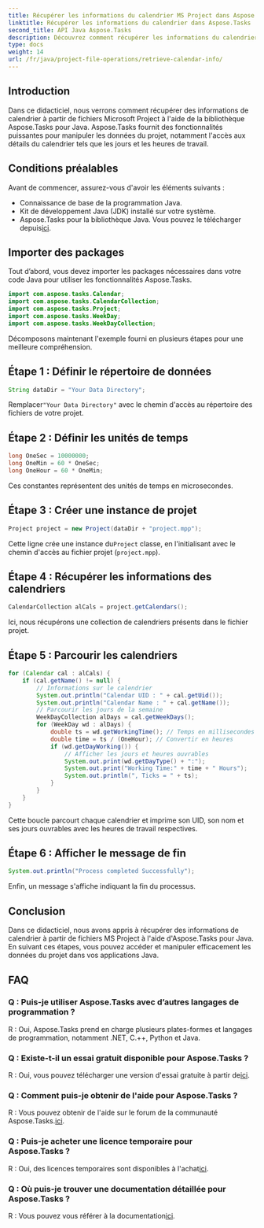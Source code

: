 ```yaml
---
title: Récupérer les informations du calendrier MS Project dans Aspose.Tasks
linktitle: Récupérer les informations du calendrier dans Aspose.Tasks
second_title: API Java Aspose.Tasks
description: Découvrez comment récupérer les informations du calendrier MS Project à l'aide d'Aspose.Tasks pour Java. Guide étape par étape pour accéder aux détails du calendrier par programmation.
type: docs
weight: 14
url: /fr/java/project-file-operations/retrieve-calendar-info/
---
```

## Introduction
Dans ce didacticiel, nous verrons comment récupérer des informations de calendrier à partir de fichiers Microsoft Project à l'aide de la bibliothèque Aspose.Tasks pour Java. Aspose.Tasks fournit des fonctionnalités puissantes pour manipuler les données du projet, notamment l'accès aux détails du calendrier tels que les jours et les heures de travail.
## Conditions préalables
Avant de commencer, assurez-vous d'avoir les éléments suivants :
- Connaissance de base de la programmation Java.
- Kit de développement Java (JDK) installé sur votre système.
-  Aspose.Tasks pour la bibliothèque Java. Vous pouvez le télécharger depuis[ici](https://releases.aspose.com/tasks/java/).
## Importer des packages
Tout d’abord, vous devez importer les packages nécessaires dans votre code Java pour utiliser les fonctionnalités Aspose.Tasks.
```java
import com.aspose.tasks.Calendar;
import com.aspose.tasks.CalendarCollection;
import com.aspose.tasks.Project;
import com.aspose.tasks.WeekDay;
import com.aspose.tasks.WeekDayCollection;
```
Décomposons maintenant l'exemple fourni en plusieurs étapes pour une meilleure compréhension.
## Étape 1 : Définir le répertoire de données
```java
String dataDir = "Your Data Directory";
```
 Remplacer`"Your Data Directory"` avec le chemin d'accès au répertoire des fichiers de votre projet.
## Étape 2 : Définir les unités de temps
```java
long OneSec = 10000000;
long OneMin = 60 * OneSec;
long OneHour = 60 * OneMin;
```
Ces constantes représentent des unités de temps en microsecondes.
## Étape 3 : Créer une instance de projet
```java
Project project = new Project(dataDir + "project.mpp");
```
 Cette ligne crée une instance du`Project` classe, en l'initialisant avec le chemin d'accès au fichier projet (`project.mpp`).
## Étape 4 : Récupérer les informations des calendriers
```java
CalendarCollection alCals = project.getCalendars();
```
Ici, nous récupérons une collection de calendriers présents dans le fichier projet.
## Étape 5 : Parcourir les calendriers
```java
for (Calendar cal : alCals) {
    if (cal.getName() != null) {
        // Informations sur le calendrier
        System.out.println("Calendar UID : " + cal.getUid());
        System.out.println("Calendar Name : " + cal.getName());
        // Parcourir les jours de la semaine
        WeekDayCollection alDays = cal.getWeekDays();
        for (WeekDay wd : alDays) {
            double ts = wd.getWorkingTime(); // Temps en millisecondes
            double time = ts / (OneHour); // Convertir en heures
            if (wd.getDayWorking()) {
                // Afficher les jours et heures ouvrables
                System.out.print(wd.getDayType() + ":");
                System.out.print("Working Time:" + time + " Hours");
                System.out.println(", Ticks = " + ts);
            }
        }
    }
}
```
Cette boucle parcourt chaque calendrier et imprime son UID, son nom et ses jours ouvrables avec les heures de travail respectives.
## Étape 6 : Afficher le message de fin
```java
System.out.println("Process completed Successfully");
```
Enfin, un message s'affiche indiquant la fin du processus.
## Conclusion
Dans ce didacticiel, nous avons appris à récupérer des informations de calendrier à partir de fichiers MS Project à l'aide d'Aspose.Tasks pour Java. En suivant ces étapes, vous pouvez accéder et manipuler efficacement les données du projet dans vos applications Java.

## FAQ
### Q : Puis-je utiliser Aspose.Tasks avec d’autres langages de programmation ?
R : Oui, Aspose.Tasks prend en charge plusieurs plates-formes et langages de programmation, notamment .NET, C.++, Python et Java.
### Q : Existe-t-il un essai gratuit disponible pour Aspose.Tasks ?
 R : Oui, vous pouvez télécharger une version d'essai gratuite à partir de[ici](https://releases.aspose.com/).
### Q : Comment puis-je obtenir de l'aide pour Aspose.Tasks ?
R : Vous pouvez obtenir de l'aide sur le forum de la communauté Aspose.Tasks.[ici](https://forum.aspose.com/c/tasks/15).
### Q : Puis-je acheter une licence temporaire pour Aspose.Tasks ?
 R : Oui, des licences temporaires sont disponibles à l'achat[ici](https://purchase.aspose.com/temporary-license/).
### Q : Où puis-je trouver une documentation détaillée pour Aspose.Tasks ?
 R : Vous pouvez vous référer à la documentation[ici](https://reference.aspose.com/tasks/java/).